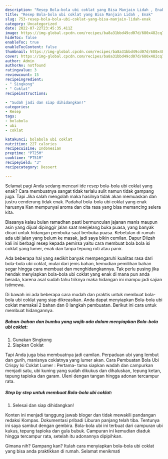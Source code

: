 ```yaml
---
description: "Resep Bola-bola ubi coklat yang Bisa Manjain Lidah , Enak"
title: "Resep Bola-bola ubi coklat yang Bisa Manjain Lidah , Enak"
slug: 753-resep-bola-bola-ubi-coklat-yang-bisa-manjain-lidah-enak
category: Uncategorized
date: 2022-07-22T23:45:35.411Z
image: https://img-global.cpcdn.com/recipes/ba8a31bbd49cd07d/680x482cq70/bola-bola-ubi-coklat-foto-resep-utama.jpg
hideToc: false
enableToc: true
enableTocContent: false
thumbnail: https://img-global.cpcdn.com/recipes/ba8a31bbd49cd07d/680x482cq70/bola-bola-ubi-coklat-foto-resep-utama.jpg
cover: https://img-global.cpcdn.com/recipes/ba8a31bbd49cd07d/680x482cq70/bola-bola-ubi-coklat-foto-resep-utama.jpg
author: Admin
authorAv: notfound
ratingvalue: 3
reviewcount: 15
recipeingredient:
- " Singkong"
- " Coklat"
recipeinstructions:

- "Sudah jadi dan siap dihidangkan!"
categories:
- Resep
tags:
- bolabola
- ubi
- coklat

katakunci: bolabola ubi coklat 
nutrition: 227 calories
recipecuisine: Indonesian
preptime: "PT25M"
cooktime: "PT51M"
recipeyield: "3"
recipecategory: Dessert

---
```



Selamat pagi Anda sedang mencari ide resep bola-bola ubi coklat yang enak? Cara membuatnya sangat tidak terlalu sulit namun tidak gampang juga. Tapi Jika salah mengolah maka hasilnya tidak akan memuaskan dan justru cenderung tidak enak. Padahal bola-bola ubi coklat yang enak harusnya Kan mempunyai aroma dan cita rasa yang bisa memancing selera kita.


Biasanya kalau bulan ramadhan pasti bermunculan jajanan manis maupun asin yang dijual dipinggir jalan saat menjelang buka puasa, yang banyak dicari untuk hidangan pembuka saat berbuka puasa. Kebetulan di rumah ada ubi jalan yang belum ke masak, jadi saya bikin cemilan. Dapur Diizah kali ini berbagi resep kepada pemirsa yaitu cara membuat bola bola isi coklat yang lumer, enak dan tanpa tepung roti atau panir.

Ada beberapa hal yang sedikit banyak mempengaruhi kualitas rasa dari bola-bola ubi coklat, mulai dari jenis bahan, kemudian pemilihan bahan segar hingga cara membuat dan menghidangkannya. Tak perlu pusing jika hendak menyiapkan bola-bola ubi coklat yang enak di mana pun anda berada, karena asal sudah tahu triknya maka hidangan ini mampu jadi sajian istimewa.


Di bawah ini ada beberapa cara mudah dan praktis untuk membuat bola-bola ubi coklat yang siap dikreasikan. Anda dapat menyiapkan Bola-bola ubi coklat memakai 2 bahan dan 0 langkah pembuatan. Berikut ini cara untuk membuat hidangannya.

<!--inarticleads1-->

##### Bahan-bahan dan bumbu yang wajib ada dalam menyiapkan Bola-bola ubi coklat:

1. Gunakan  Singkong
1. Siapkan  Coklat


Tapi Anda juga bisa membuatnya jadi camilan. Perpaduan ubi yang lembut dan gurih, manisnya coklatnya yang lumer akan. Cara Pembuatan Bola Ubi Crispy Isi Coklat Lumer : Pertama- tama siapkan wadah dan campurkan menjadi satu, ubi kuning yang sudah dikukus dan dihaluskan, tepung ketan, tepung tapioka dan garam. Uleni dengan tangan hingga adonan tercampur rata. 

<!--inarticleads2-->

##### Step by step untuk membuat Bola-bola ubi coklat:


1. Selesai dan siap dihidangkan!

Konten ini menjadi tanggung jawab bloger dan tidak mewakili pandangan redaksi Kompas. Dokumentasi pribadi Liburan panjang telah tiba. Tentunya ini saya sambut dengan gembira. Bola-bola ubi ini terbuat dari campuran ubi kukus, tepung tapioka dan gula bubuk. Campuran ini kemudian diaduk hingga tercampur rata, setelah itu adonannya dipipihkan. 

Gimana nih? Gampang kan? Itulah cara menyiapkan bola-bola ubi coklat yang bisa anda praktikkan di rumah. Selamat menikmati
